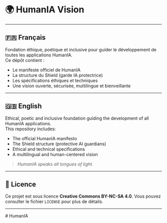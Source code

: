 
# 🌍 HumanIA Vision

---

## 🇫🇷 Français
Fondation éthique, poétique et inclusive pour guider le développement de toutes les applications HumanIA.  
Ce dépôt contient :
- Le manifeste officiel de HumanIA
- La structure du Shield (garde IA protectrice)
- Les spécifications éthiques et techniques
- Une vision ouverte, sécurisée, multilingue et bienveillante

---

## 🇬🇧 English
Ethical, poetic and inclusive foundation guiding the development of all HumanIA applications.  
This repository includes:
- The official HumanIA manifesto
- The Shield structure (protective AI guardians)
- Ethical and technical specifications
- A multilingual and human-centered vision


> *HumanIA speaks all tongues of light.*


---

## 📜 Licence

Ce projet est sous licence **Creative Commons BY-NC-SA 4.0**.
Vous pouvez consulter le fichier `LICENSE` pour plus de détails.

---
#   H u m a n I A 
 
 
